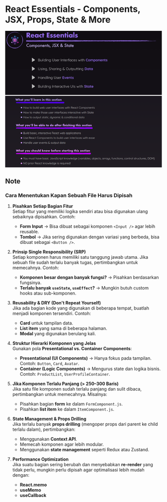 # React Essentials - Components, JSX, Props, State & More

![React Logo](image.png) ![Code Example](image-1.png)

## Note

### Cara Menentukan Kapan Sebuah File Harus Dipisah

1. **Pisahkan Setiap Bagian Fitur**  
   Setiap fitur yang memiliki logika sendiri atau bisa digunakan ulang sebaiknya
   dipisahkan. Contoh:

   - **Form Input** → Bisa dibuat sebagai komponen `<Input />` agar lebih reusable.
   - **Tombol** → Jika sering digunakan dengan variasi yang berbeda, bisa dibuat
     sebagai `<Button />`.

2. **Prinsip Single Responsibility (SRP)**  
   Setiap komponen harus memiliki satu tanggung jawab utama. Jika sebuah file sudah
   terlalu banyak tugas, pertimbangkan untuk memecahnya. Contoh:

   - **Komponen besar dengan banyak fungsi?** → Pisahkan berdasarkan fungsinya.
   - **Terlalu banyak `useState`, `useEffect`?** → Mungkin butuh custom hooks atau
     sub-komponen.

3. **Reusability & DRY (Don't Repeat Yourself)**  
   Jika ada bagian kode yang digunakan di beberapa tempat, buatlah menjadi komponen
   tersendiri. Contoh:

   - **Card** untuk tampilan data.
   - **List item** yang sama di beberapa halaman.
   - **Modal** yang digunakan berulang kali.

4. **Struktur Hierarki Komponen yang Jelas**  
   Gunakan pola **Presentational vs. Container Components**:

   - **Presentational (UI Components)** → Hanya fokus pada tampilan. Contoh:
     `Button`, `Card`, `Avatar`.
   - **Container (Logic Components)** → Mengurus state dan logika bisnis. Contoh:
     `ProductList`, `UserProfileContainer`.

5. **Jika Komponen Terlalu Panjang (> 250–300 Baris)**  
   Jika satu file komponen sudah terlalu panjang dan sulit dibaca, pertimbangkan
   untuk memecahnya. Misalnya:

   - Pisahkan bagian **form** ke dalam `FormComponent.js`.
   - Pisahkan **list item** ke dalam `ItemComponent.js`.

6. **State Management & Props Drilling**  
   Jika terlalu banyak **props drilling** (mengoper props dari parent ke child
   terlalu dalam), pertimbangkan:

   - Menggunakan **Context API**.
   - Memecah komponen agar lebih modular.
   - Menggunakan **state management** seperti Redux atau Zustand.

7. **Performance Optimization**  
   Jika suatu bagian sering berubah dan menyebabkan **re-render** yang tidak perlu,
   mungkin perlu dipisah agar optimalisasi lebih mudah dengan:
   - **React.memo**
   - **useMemo**
   - **useCallback**
